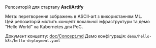Репозиторій для стартапу **AsciiArtify**

Мета: перетворення зображень в ASCII-art з використанням ML.  
Цей репозиторій містить концепт локальної інфраструктури та демо “Hello World” на Kubernetes для PoC.

Документ концепту: [doc/Concept.md](doc/Concept.md)
Демо конфігурація: `demo/hello-k8s/hello-deployment.yaml`
